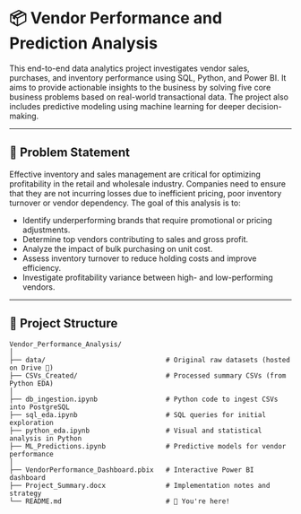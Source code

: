 # 📦 Vendor Performance and Prediction Analysis

This end-to-end data analytics project investigates vendor sales, purchases, and inventory performance using SQL, Python, and Power BI. It aims to provide actionable insights to the business by solving five core business problems based on real-world transactional data. The project also includes predictive modeling using machine learning for deeper decision-making.

---

## 🚀 Problem Statement

Effective inventory and sales management are critical for optimizing profitability in the retail and wholesale industry. Companies need to ensure that they are not incurring losses due to inefficient pricing, poor inventory turnover or vendor dependency. The goal of this analysis is to:

- Identify underperforming brands that require promotional or pricing adjustments.
- Determine top vendors contributing to sales and gross profit.
- Analyze the impact of bulk purchasing on unit cost.
- Assess inventory turnover to reduce holding costs and improve efficiency.
- Investigate profitability variance between high- and low-performing vendors.

---

## 📁 Project Structure

```plaintext
Vendor_Performance_Analysis/
│
├── data/                              # Original raw datasets (hosted on Drive 🔗)
├── CSVs_Created/                      # Processed summary CSVs (from Python EDA)
│
├── db_ingestion.ipynb                 # Python code to ingest CSVs into PostgreSQL
├── sql_eda.ipynb                      # SQL queries for initial exploration
├── python_eda.ipynb                   # Visual and statistical analysis in Python
├── ML_Predictions.ipynb               # Predictive models for vendor performance
│
├── VendorPerformance_Dashboard.pbix   # Interactive Power BI dashboard
├── Project_Summary.docx               # Implementation notes and strategy
└── README.md                          # 📍 You're here!
